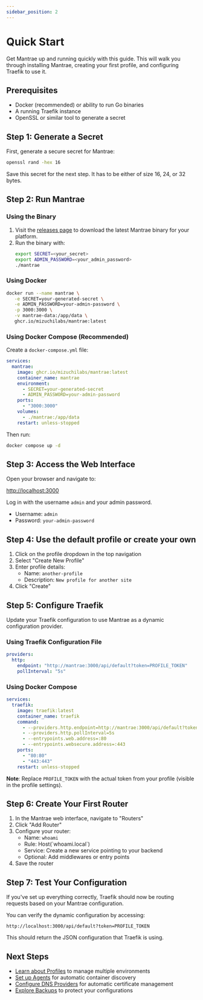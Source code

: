 ```yaml
---
sidebar_position: 2
---
```


# Quick Start

Get Mantrae up and running quickly with this guide. This will walk you through installing Mantrae, creating your first profile, and configuring Traefik to use it.

## Prerequisites

- Docker (recommended) or ability to run Go binaries
- A running Traefik instance
- OpenSSL or similar tool to generate a secret

## Step 1: Generate a Secret

First, generate a secure secret for Mantrae:

```bash
openssl rand -hex 16
```

Save this secret for the next step. It has to be either of size 16, 24, or 32 bytes.

## Step 2: Run Mantrae

### Using the Binary

1. Visit the [releases page](https://github.com/mizuchilabs/mantrae/releases) to download the latest Mantrae binary for your platform.
2. Run the binary with:
   ```bash
   export SECRET=<your_secret>
   export ADMIN_PASSWORD=<your_admin_password>
   ./mantrae
   ```
### Using Docker

```bash
docker run --name mantrae \
   -e SECRET=your-generated-secret \
   -e ADMIN_PASSWORD=your-admin-password \
   -p 3000:3000 \
   -v mantrae-data:/app/data \
   ghcr.io/mizuchilabs/mantrae:latest
```

### Using Docker Compose (Recommended)

Create a `docker-compose.yml` file:

```yaml
services:
  mantrae:
    image: ghcr.io/mizuchilabs/mantrae:latest
    container_name: mantrae
    environment:
      - SECRET=your-generated-secret
      - ADMIN_PASSWORD=your-admin-password
    ports:
      - "3000:3000"
    volumes:
      - ./mantrae:/app/data
    restart: unless-stopped
```

Then run:

```bash
docker compose up -d
```

## Step 3: Access the Web Interface

Open your browser and navigate to:

[http://localhost:3000](http://localhost:3000)

Log in with the username `admin` and your admin password.
- Username: `admin`
- Password: `your-admin-password`

## Step 4: Use the default profile or create your own

1. Click on the profile dropdown in the top navigation
2. Select "Create New Profile"
3. Enter profile details:
   - Name: `another-profile`
   - Description: `New profile for another site`
4. Click "Create"

## Step 5: Configure Traefik

Update your Traefik configuration to use Mantrae as a dynamic configuration provider.

### Using Traefik Configuration File

```yaml
providers:
  http:
    endpoint: "http://mantrae:3000/api/default?token=PROFILE_TOKEN"
    pollInterval: "5s"
```

### Using Docker Compose

```yaml
services:
  traefik:
    image: traefik:latest
    container_name: traefik
    command:
      - --providers.http.endpoint=http://mantrae:3000/api/default?token=PROFILE_TOKEN
      - --providers.http.pollInterval=5s
      - --entrypoints.web.address=:80
      - --entrypoints.websecure.address=:443
    ports:
      - "80:80"
      - "443:443"
    restart: unless-stopped
```

**Note**: Replace `PROFILE_TOKEN` with the actual token from your profile (visible in the profile settings).

## Step 6: Create Your First Router

1. In the Mantrae web interface, navigate to "Routers"
2. Click "Add Router"
3. Configure your router:
   - Name: `whoami`
   - Rule: Host(\`whoami.local\`)
   - Service: Create a new service pointing to your backend
   - Optional: Add middlewares or entry points
4. Save the router

## Step 7: Test Your Configuration

If you've set up everything correctly, Traefik should now be routing requests based on your Mantrae configuration.

You can verify the dynamic configuration by accessing:
```
http://localhost:3000/api/default?token=PROFILE_TOKEN
```

This should return the JSON configuration that Traefik is using.

## Next Steps

- [Learn about Profiles](./usage/profiles) to manage multiple environments
- [Set up Agents](./usage/agents) for automatic container discovery
- [Configure DNS Providers](./usage/dns) for automatic certificate management
- [Explore Backups](./usage/backups) to protect your configurations

